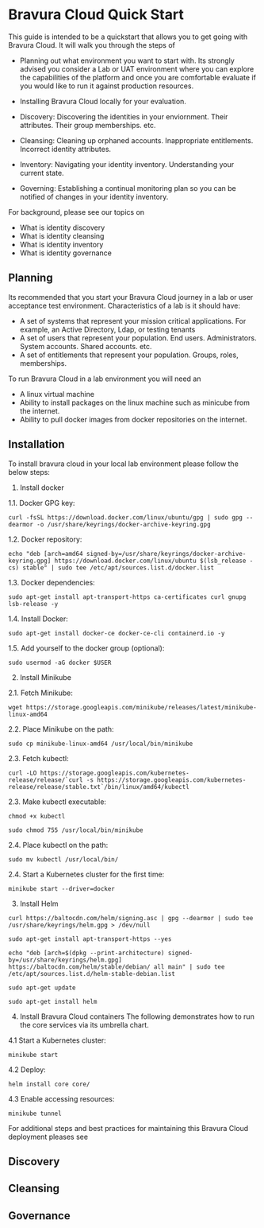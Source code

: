 # Bravura Cloud Quick Start

This guide is intended to be a quickstart that allows you to get going with Bravura Cloud. It will walk you through the steps of

* Planning out what environment you want to start with. Its strongly advised you consider a Lab or UAT environment where you can explore the capabilities of the platform and once you are comfortable evaluate if you would like to run it against production resources.

* Installing Bravura Cloud locally for your evaluation.
* Discovery: Discovering the identities in your enviornment. Their attributes. Their group memberships. etc. 
* Cleansing: Cleaning up orphaned accounts. Inappropriate entitlements. Incorrect identity attributes. 
* Inventory: Navigating your identity inventory. Understanding your current state. 
* Governing: Establishing a continual monitoring plan so you can be notified of changes in your identity inventory. 

For background, please see our topics on
* What is identity discovery
* What is identity cleansing
* What is identity inventory
* What is identity governance


## Planning

Its recommended that you start your Bravura Cloud journey in a lab or user acceptance test environment. Characteristics of a lab is it should have:

* A set of systems that represent your mission critical applications. For example, an Active Directory, Ldap, or testing tenants 
* A set of users that represent your population. End users. Administrators. System accounts. Shared accounts. etc.
* A set of entitlements that represent your population. Groups, roles, memberships. 

To run Bravura Cloud in a lab environment you will need an
* A linux virtual machine
* Ability to install packages on the linux machine such as minicube from the internet. 
* Ability to pull docker images from docker repositories on the internet. 

## Installation

To install bravura cloud in your local lab environment please follow the below steps:

1. Install docker 

1.1. Docker GPG key:

`curl -fsSL https://download.docker.com/linux/ubuntu/gpg | sudo gpg --dearmor -o /usr/share/keyrings/docker-archive-keyring.gpg`

1.2. Docker repository:

`echo "deb [arch=amd64 signed-by=/usr/share/keyrings/docker-archive-keyring.gpg] https://download.docker.com/linux/ubuntu $(lsb_release -cs) stable" | sudo tee /etc/apt/sources.list.d/docker.list`

1.3. Docker dependencies:

`sudo apt-get install apt-transport-https ca-certificates curl gnupg lsb-release -y`

1.4. Install Docker:

`sudo apt-get install docker-ce docker-ce-cli containerd.io -y`

1.5. Add yourself to the docker group (optional):

`sudo usermod -aG docker $USER`

2. Install Minikube

2.1. Fetch Minikube:

`wget https://storage.googleapis.com/minikube/releases/latest/minikube-linux-amd64`

2.2. Place Minikube on the path:

`sudo cp minikube-linux-amd64 /usr/local/bin/minikube`

2.3. Fetch kubectl:

```curl -LO https://storage.googleapis.com/kubernetes-release/release/`curl -s https://storage.googleapis.com/kubernetes-release/release/stable.txt`/bin/linux/amd64/kubectl```

2.3. Make kubectl executable:

`chmod +x kubectl`

`sudo chmod 755 /usr/local/bin/minikube`

2.4. Place kubectl on the path:

`sudo mv kubectl /usr/local/bin/`

2.4. Start a Kubernetes cluster for the first time:

`minikube start --driver=docker`

3. Install Helm

`curl https://baltocdn.com/helm/signing.asc | gpg --dearmor | sudo tee /usr/share/keyrings/helm.gpg > /dev/null`

`sudo apt-get install apt-transport-https --yes`

`echo "deb [arch=$(dpkg --print-architecture) signed-by=/usr/share/keyrings/helm.gpg] https://baltocdn.com/helm/stable/debian/ all main" | sudo tee /etc/apt/sources.list.d/helm-stable-debian.list`

`sudo apt-get update`

`sudo apt-get install helm`


4. Install Bravura Cloud containers
The following demonstrates how to run the core services via its umbrella chart.

4.1 Start a Kubernetes cluster:

`minikube start`

4.2 Deploy:

`helm install core core/`

4.3 Enable accessing resources:

`minikube tunnel`

For additional steps and best practices for maintaining this Bravura Cloud deployment pleases see <REF TO DOCS>

## Discovery

## Cleansing

## Governance




